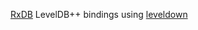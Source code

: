 [RxDB](https://rxdb.info/install.html)
LevelDB++ bindings using [leveldown](https://rxdb.info/adapters.html)
